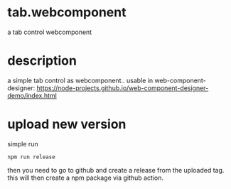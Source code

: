 # tab.webcomponent
a tab control webcomponent

# description
a simple tab control as webcomponent..
usable in web-component-designer: https://node-projects.github.io/web-component-designer-demo/index.html

# upload new version
simple run
  
    npm run release

then you need to go to github and create a release from the uploaded tag.
this will then create a npm package via github action.